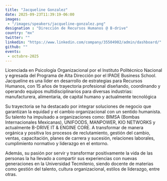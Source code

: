 ```yaml
---
title: "Jacqueline Gonzalez"
date: 2025-09-23T11:39:19-06:00
images: 
 - "/images/speakers/jacqueline-gonzalez.png"
designation : "Dirección de Recursos Humanos @ B-drive"
country: "mx"
twitter: ""
linkedin: "https://www.linkedin.com/company/35504902/admin/dashboard/"
github: ""
events: 
 - octubre-2025
---
```


Licenciada en Psicología Organizacional por el Instituto Politécnico Nacional y egresada del Programa de Alta Dirección por el IPADE Business School. Jacqueline es una líder en desarrollo de estrategias para Recursos Humanos, con 15 años de trayectoria profesional diseñando, coordinando y operando equipos multidisciplinarios para diversas industrias: manufacturera, alimentaria, de capital humano y actualmente tecnológica

Su trayectoria se ha destacado por integrar soluciones de negocio que garantizan la equidad y el cambio organizacional con un sentido humanista. Su talento ha impulsado a organizaciones como: BIMSA (Bombas Internacionales Mexicanas), UNIFOODS, MANPOWER, KIO NETWORKS y actualmente B-DRIVE IT & ENGINE CORE. A transformar de manera orgánica y positiva los procesos de reclutamiento, gestión del cambio, ventas, capacitación, planes de carrera y sucesión, relaciones laborales, cumplimiento normativo y liderazgo en el entorno.

Además, su pasión por servir y transformar positivamente la vida de las personas la ha llevado a compartir sus experiencias con nuevas generaciones en la Universidad Tecmilenio, siendo docente de materias como gestión del talento, cultura organizacional, estilos de liderazgo, entre otras.